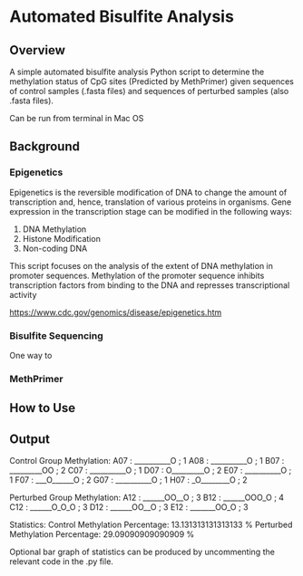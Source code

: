 # Automated Bisulfite Analysis

## Overview
A simple automated bisulfite analysis Python script to determine the methylation status of CpG sites (Predicted by MethPrimer) given sequences of control samples (.fasta files) and sequences of perturbed samples (also .fasta files).

Can be run from terminal in Mac OS

## Background
### Epigenetics
Epigenetics is the reversible modification of DNA to change the amount of transcription and, hence, translation of various proteins in organisms.
Gene expression in the transcription stage can be modified in the following ways:
1. DNA Methylation
3. Histone Modification
4. Non-coding DNA

This script focuses on the analysis of the extent of DNA methylation in promoter sequences. Methylation of the promoter sequence inhibits transcription factors from binding to the DNA and represses transcriptional activity

https://www.cdc.gov/genomics/disease/epigenetics.htm

### Bisulfite Sequencing
One way to 

### MethPrimer



## How to Use


## Output
Control Group Methylation:
A07 :  __________O ;  1
A08 :  __________O ;  1
B07 :  _________OO ;  2
C07 :  __________O ;  1
D07 :  O_________O ;  2
E07 :  __________O ;  1
F07 :  ___O______O ;  2
G07 :  __________O ;  1
H07 :  _O________O ;  2

Perturbed Group Methylation:
A12 :  ______OO__O ;  3
B12 :  ______OOO_O ;  4
C12 :  ______O_O_O ;  3
D12 :  ______OO__O ;  3
E12 :  _______OO_O ;  3

Statistics:
Control Methylation Percentage:  13.131313131313133 %
Perturbed Methylation Percentage:  29.09090909090909 %

Optional bar graph of statistics can be produced by uncommenting the relevant code in the .py file.
